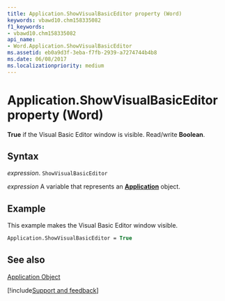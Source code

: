 ```yaml
---
title: Application.ShowVisualBasicEditor property (Word)
keywords: vbawd10.chm158335082
f1_keywords:
- vbawd10.chm158335082
api_name:
- Word.Application.ShowVisualBasicEditor
ms.assetid: eb0a9d3f-3eba-f7fb-2939-a7274744b4b8
ms.date: 06/08/2017
ms.localizationpriority: medium
---
```



# Application.ShowVisualBasicEditor property (Word)

 **True** if the Visual Basic Editor window is visible. Read/write **Boolean**.


## Syntax

_expression_. `ShowVisualBasicEditor`

_expression_ A variable that represents an **[Application](Word.Application.md)** object. 


## Example

This example makes the Visual Basic Editor window visible.


```vb
Application.ShowVisualBasicEditor = True
```


## See also


[Application Object](Word.Application.md)

[!include[Support and feedback](~/includes/feedback-boilerplate.md)]